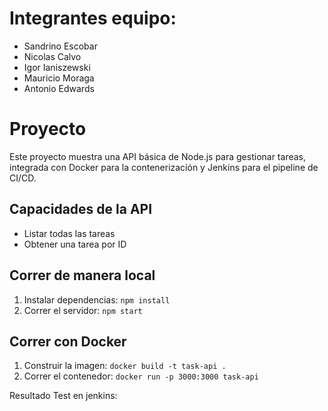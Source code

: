 # Integrantes equipo:
- Sandrino Escobar
- Nicolas Calvo
- Igor Ianiszewski
- Mauricio Moraga
- Antonio Edwards

# Proyecto

Este proyecto muestra una API básica de Node.js para gestionar tareas, integrada con Docker para la contenerización y Jenkins para el pipeline de CI/CD.

## Capacidades de la API

- Listar todas las tareas
- Obtener una tarea por ID

## Correr de manera local

1. Instalar dependencias: `npm install`  
2. Correr el servidor: `npm start`

## Correr con Docker

1. Construir la imagen: `docker build -t task-api .`  
2. Correr el contenedor: `docker run -p 3000:3000 task-api`

Resultado Test en jenkins:

